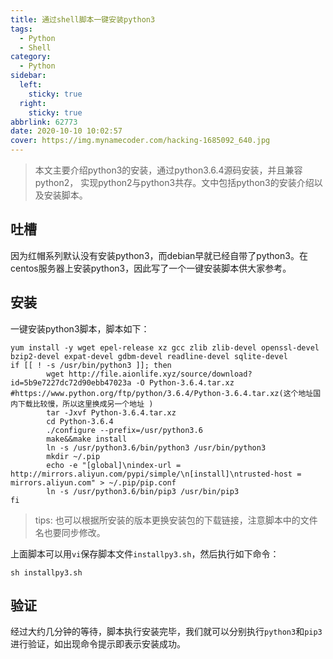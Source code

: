 ```yaml
---
title: 通过shell脚本一键安装python3
tags:
  - Python
  - Shell
category:
  - Python
sidebar:
  left:
    sticky: true
  right:
    sticky: true
abbrlink: 62773
date: 2020-10-10 10:02:57
cover: https://img.mynamecoder.com/hacking-1685092_640.jpg
---
```


>  本文主要介绍python3的安装，通过python3.6.4源码安装，并且兼容python2， 实现python2与python3共存。文中包括python3的安装介绍以及安装脚本。

## 吐槽

因为红帽系列默认没有安装python3，而debian早就已经自带了python3。在centos服务器上安装python3，因此写了一个一键安装脚本供大家参考。
<!-- more -->
## 安装

一键安装python3脚本，脚本如下：
```shell
yum install -y wget epel-release xz gcc zlib zlib-devel openssl-devel bzip2-devel expat-devel gdbm-devel readline-devel sqlite-devel
if [[ ! -s /usr/bin/python3 ]]; then
        wget http://file.aionlife.xyz/source/download?id=5b9e7227dc72d90ebb47023a -O Python-3.6.4.tar.xz  #https://www.python.org/ftp/python/3.6.4/Python-3.6.4.tar.xz(这个地址国内下载比较慢，所以这里换成另一个地址 )
        tar -Jxvf Python-3.6.4.tar.xz
        cd Python-3.6.4
        ./configure --prefix=/usr/python3.6
        make&&make install
        ln -s /usr/python3.6/bin/python3 /usr/bin/python3
        mkdir ~/.pip
        echo -e "[global]\nindex-url = http://mirrors.aliyun.com/pypi/simple/\n[install]\ntrusted-host = mirrors.aliyun.com" > ~/.pip/pip.conf
        ln -s /usr/python3.6/bin/pip3 /usr/bin/pip3  
fi
```

>  tips: 也可以根据所安装的版本更换安装包的下载链接，注意脚本中的文件名也要同步修改。

上面脚本可以用`vi`保存脚本文件`installpy3.sh`，然后执行如下命令：

```
sh installpy3.sh
```

## 验证
经过大约几分钟的等待，脚本执行安装完毕，我们就可以分别执行`python3`和`pip3`进行验证，如出现命令提示即表示安装成功。